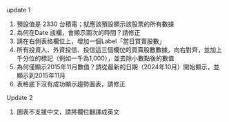 update 1

1. 預設值是 2330 台積電；就應該預設顯示該股票的所有數據
2. 為何在Date 該欄，會顯示兩次的時間？請修正
3. 請在右側表格欄位上，增加一個Label「當日買賣股數」
4. 所有投資人、外資投信、投信這三個欄位的買賣股數數據，向右對齊，並加上千分位的標記（例如一千為1,000），並去除小數點後的數值
5. 為何僅顯示2015年11月數值？請從最新的日期（2024年10月）開始顯示，並顯示到2015年11月
6. 表格底下沒有成功顯示趨勢圖表，請修正

Update 2

1. 圖表不支援中文，請將欄位翻譯成英文
